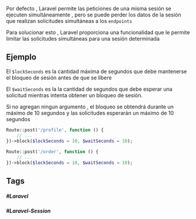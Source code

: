 Por defecto , Laravel permite las peticiones de una misma sesión se ejecuten simultáneamente , pero se puede perder los datos de la sesión  que realizan solicitudes simultáneas a  los `endpoints` 


Para solucionar esto , Laravel proporciona una funcionalidad que le permite limitar las solicitudes simultáneas para una sesión determinada

## Ejemplo

El `$lockSeconds` es la cantidad máxima de segundos que debe mantenerse el bloqueo de sesión antes de que se libere

El `$waitSeconds` es la la cantidad de segundos que debe esperar una solicitud mientras intenta obtener un bloqueo de sesión.

Si no agregan ningun argumento , el bloqueo se obtendrá durante un máximo de 10 segundos y las solicitudes esperarán un máximo de 10 segundos


```php
Route::post('/profile', function () {
    // ...
})->block($lockSeconds = 10, $waitSeconds = 10);
 
Route::post('/order', function () {
    // ...
})->block($lockSeconds = 10, $waitSeconds = 10);
```



## Tags

##### #Laravel
##### #Laravel-Session